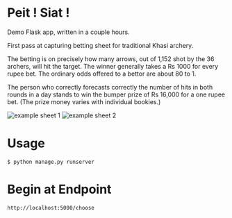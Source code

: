 Peit !  Siat !
===============

Demo Flask app, written in a couple hours.

First pass at capturing betting sheet for traditional Khasi archery.

The betting is on precisely how many arrows, out of 1,152 shot by the 36 archers, will hit the target. The winner generally takes a Rs 1000 for every rupee bet. The ordinary odds offered to a bettor are about 80 to 1.

The person who correctly forecasts correctly the number of hits in both rounds in a day stands to win the bumper prize of Rs 16,000 for a one rupee bet. (The prize money varies with individual bookies.)

![example sheet 1](https://storage.googleapis.com/mns/teer_1.png)
![example sheet 2](https://storage.googleapis.com/mns/teer_2.png)

Usage
=====

`$ python manage.py runserver`


Begin at Endpoint
=================

`http://localhost:5000/choose`


